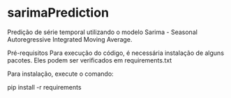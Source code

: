 # sarimaPrediction

Predição de série temporal utilizando o modelo Sarima - Seasonal Autoregressive Integrated Moving Average.

Pré-requisitos
Para execução do código, é necessária instalação de alguns pacotes. Eles podem ser verificados em requirements.txt

Para instalação, execute o comando:

pip install -r requirements
